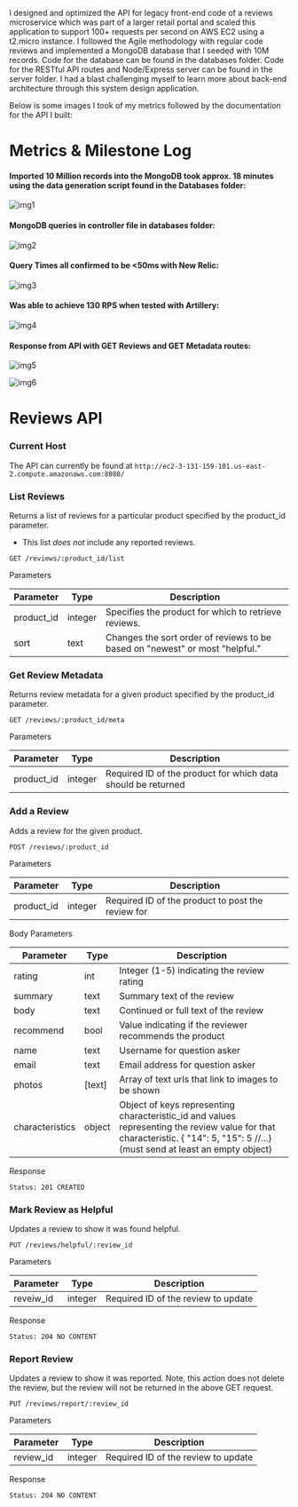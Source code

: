 I designed and optimized the API for legacy front-end code of a reviews microservice which was part of a larger retail portal and scaled this application to support 100+ requests per second on AWS EC2 using a t2.micro instance. I followed the Agile methodology with regular code reviews and implemented a MongoDB database that I seeded with 10M records. Code for the database can be found in the databases folder. Code for the RESTful API routes and Node/Express server can be found in the server folder. I had a blast challenging myself to learn more about back-end architecture through this system design application.

Below is some images I took of my metrics followed by the documentation for the API I built:

# Metrics & Milestone Log

#### Imported 10 Million records into the MongoDB took approx. 18 minutes using the data generation script found in the Databases folder:

![img1](../master/readme_images/images/image4.png)


#### MongoDB queries in controller file in databases folder:

![img2](../master/readme_images/images/image23.png)

#### Query Times all confirmed to be <50ms with New Relic:

![img3](../master/readme_images/images/image25.png)

#### Was able to achieve 130 RPS when tested with Artillery:

![img4](../master/readme_images/images/image5.png)

#### Response from API with GET Reviews and GET Metadata routes:

![img5](../master/readme_images/images/reviewslist.png)

![img6](../master/readme_images/images/reviewsmeta.png)

# Reviews API

### Current Host
The API can currently be found at `http://ec2-3-131-159-101.us-east-2.compute.amazonaws.com:8080/`

### List Reviews
Returns a list of reviews for a particular product specified by the product_id parameter.  
- This list *does not* include any reported reviews.

`GET /reviews/:product_id/list`

Parameters

| Parameter  | Type    | Description                                                  |
| ---------- | ------- | ------------------------------------------------------------ |
| product_id | integer | Specifies the product for which to retrieve reviews.         |
| sort       | text    | Changes the sort order of reviews to be based on "newest" or most "helpful." |

### Get Review Metadata

Returns review metadata for a given product specified by the product_id parameter.

`GET /reviews/:product_id/meta`

Parameters

| Parameter  | Type    | Description                                                  |
| ---------- | ------- | ------------------------------------------------------------ |
| product_id | integer | Required ID of the product for which data should be returned |


### Add a Review

Adds a review for the given product.

`POST /reviews/:product_id`

Parameters

| Parameter  | Type    | Description                                       |
| ---------- | ------- | ------------------------------------------------- |
| product_id | integer | Required ID of the product to post the review for |

Body Parameters

| Parameter       | Type   | Description                                                  |
| --------------- | ------ | ------------------------------------------------------------ |
| rating          | int    | Integer (1-5) indicating the review rating                   |
| summary         | text   | Summary text of the review                                   |
| body            | text   | Continued or full text of the review                         |
| recommend       | bool   | Value indicating if the reviewer recommends the product      |
| name            | text   | Username for question asker                                  |
| email           | text   | Email address for question asker                             |
| photos          | [text] | Array of text urls that link to images to be shown           |
| characteristics | object | Object of keys representing characteristic_id and values representing the review value for that characteristic. { "14": 5, "15": 5 //...} (must send at least an empty object)|

Response

`Status: 201 CREATED `

### Mark Review as Helpful

Updates a review to show it was found helpful.

`PUT /reviews/helpful/:review_id`

Parameters

| Parameter | Type    | Description                         |
| --------- | ------- | ----------------------------------- |
| reveiw_id | integer | Required ID of the review to update |

Response

`Status: 204 NO CONTENT `


### Report Review

Updates a review to show it was reported. Note, this action does not delete the review, but the review will not be returned in the above GET request.

`PUT /reviews/report/:review_id`

Parameters

| Parameter | Type    | Description                         |
| --------- | ------- | ----------------------------------- |
| review_id | integer | Required ID of the review to update |

Response

`Status: 204 NO CONTENT `
